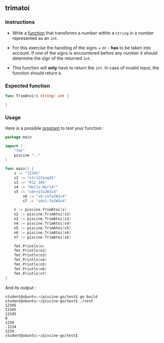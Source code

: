 ## trimatoi

### Instructions

-   Write a [function](TODO-LINK) that transforms a number within a `string` in a number represented as an `int`.

-   For this exercise the handling of the signs + or - **has** to be taken into account. If one of the signs is encountered before any number it should determine the sign of the returned `int`.

-   This function will **only** have to return the `int`. In case of invalid input, the function should return `0`.

### Expected function

```go
func TrimAtoi(s string) int {

}
```

### Usage

Here is a possible [program](TODO-LINK) to test your function :

```go
package main

import (
	"fmt"
	piscine ".."
)

func main() {
	s := "12345"
	s2 := "str123ing45"
	s3 := "012 345"
	s4 := "Hello World!"
	s5 := "sd+x1fa2W3s4"
        s6 := "sd-x1fa2W3s4"
        s7 := "sdx1-fa2W3s4"

	n := piscine.TrimAtoi(s)
	n2 := piscine.TrimAtoi(s2)
	n3 := piscine.TrimAtoi(s3)
	n4 := piscine.TrimAtoi(s4)
	n5 := piscine.TrimAtoi(s5)
	n6 := piscine.TrimAtoi(s6)
	n7 := piscine.TrimAtoi(s6)

	fmt.Println(n)
	fmt.Println(n2)
	fmt.Println(n3)
	fmt.Println(n4)
	fmt.Println(n5)
	fmt.Println(n6)
	fmt.Println(n7)
}
```

And its output :

```console
student@ubuntu:~/piscine-go/test$ go build
student@ubuntu:~/piscine-go/test$ ./test
12345
12345
12345
0
1234
-1234
1234
student@ubuntu:~/piscine-go/test$
```

